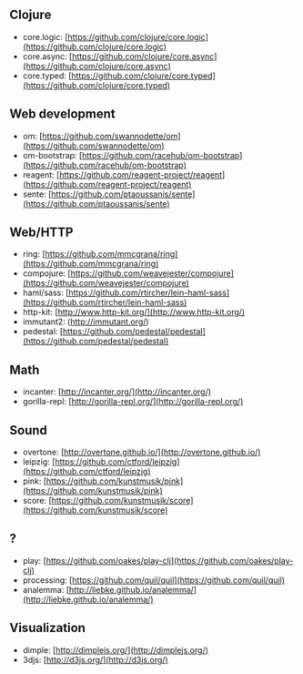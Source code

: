 ## Clojure
* core.logic: [https://github.com/clojure/core.logic](https://github.com/clojure/core.logic)
* core.async: [https://github.com/clojure/core.async](https://github.com/clojure/core.async)
* core.typed: [https://github.com/clojure/core.typed](https://github.com/clojure/core.typed)

## Web development
* om: [https://github.com/swannodette/om](https://github.com/swannodette/om)
* om-bootstrap: [https://github.com/racehub/om-bootstrap](https://github.com/racehub/om-bootstrap)
* reagent: [https://github.com/reagent-project/reagent](https://github.com/reagent-project/reagent)
* sente: [https://github.com/ptaoussanis/sente](https://github.com/ptaoussanis/sente)

## Web/HTTP
* ring: [https://github.com/mmcgrana/ring](https://github.com/mmcgrana/ring)
* compojure: [https://github.com/weavejester/compojure](https://github.com/weavejester/compojure)
* haml/sass: [https://github.com/rtircher/lein-haml-sass](https://github.com/rtircher/lein-haml-sass)
* http-kit: [http://www.http-kit.org/](http://www.http-kit.org/)
* immutant2: (http://immutant.org/)
* pedestal: [https://github.com/pedestal/pedestal](https://github.com/pedestal/pedestal)

## Math
* incanter: [http://incanter.org/](http://incanter.org/)
* gorilla-repl: [http://gorilla-repl.org/](http://gorilla-repl.org/)

## Sound
* overtone: [http://overtone.github.io/](http://overtone.github.io/)
* leipzig: [https://github.com/ctford/leipzig](https://github.com/ctford/leipzig)
* pink: [https://github.com/kunstmusik/pink](https://github.com/kunstmusik/pink)
* score: [https://github.com/kunstmusik/score](https://github.com/kunstmusik/score)

## ?
* play: [https://github.com/oakes/play-clj](https://github.com/oakes/play-clj)
* processing: [https://github.com/quil/quil](https://github.com/quil/quil)
* analemma: [http://liebke.github.io/analemma/](http://liebke.github.io/analemma/)

## Visualization
* dimple: [http://dimplejs.org/](http://dimplejs.org/)
* 3djs: [http://d3js.org/](http://d3js.org/)

